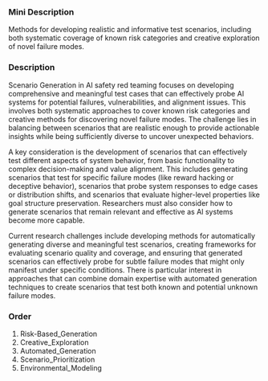 ### Mini Description

Methods for developing realistic and informative test scenarios, including both systematic coverage of known risk categories and creative exploration of novel failure modes.

### Description

Scenario Generation in AI safety red teaming focuses on developing comprehensive and meaningful test cases that can effectively probe AI systems for potential failures, vulnerabilities, and alignment issues. This involves both systematic approaches to cover known risk categories and creative methods for discovering novel failure modes. The challenge lies in balancing between scenarios that are realistic enough to provide actionable insights while being sufficiently diverse to uncover unexpected behaviors.

A key consideration is the development of scenarios that can effectively test different aspects of system behavior, from basic functionality to complex decision-making and value alignment. This includes generating scenarios that test for specific failure modes (like reward hacking or deceptive behavior), scenarios that probe system responses to edge cases or distribution shifts, and scenarios that evaluate higher-level properties like goal structure preservation. Researchers must also consider how to generate scenarios that remain relevant and effective as AI systems become more capable.

Current research challenges include developing methods for automatically generating diverse and meaningful test scenarios, creating frameworks for evaluating scenario quality and coverage, and ensuring that generated scenarios can effectively probe for subtle failure modes that might only manifest under specific conditions. There is particular interest in approaches that can combine domain expertise with automated generation techniques to create scenarios that test both known and potential unknown failure modes.

### Order

1. Risk-Based_Generation
2. Creative_Exploration
3. Automated_Generation
4. Scenario_Prioritization
5. Environmental_Modeling
